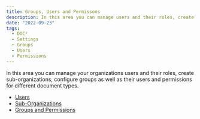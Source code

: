 ```yaml
---
title: Groups, Users and Permissons
description: In this area you can manage users and their roles, create sub-organizations, configure groupsas well as their users and permissions for different document types.
date: "2022-09-23"
tags:
  - DOC²
  - Settings
  - Groups
  - Users
  - Permissions
---
```


In this area you can manage your organizations users and their roles, create sub-organizations, configure groups as well as their users and permissions for different document types.

- [Users](/doc2/settings-users/)
- [Sub-Organizations](/security/privileges/)
- [Groups and Permissions](/security/privileges/)
